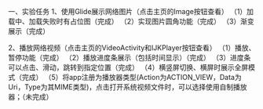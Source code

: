 一、实验任务
1、使用Glide展示网络图片（点击主页的Image按钮查看）
（1）加载中、加载失败时有占位图（完成）
（2）实现图片圆角功能（完成）
（3）渐变展示（完成）

2、播放网络视频（点击主页的VideoActivity和IJKPlayer按钮查看）
（1）播放、暂停功能（完成）
（2）播放进度条展示（包括时间显示）（完成）
（3）进度条可以点击、滑动，跳转到指定位置（完成）
（4）横竖屏切换、横屏时展示全屏模式（完成）
（5）将app注册为播放器类型(Action为ACTION_VIEW，Data为Uri，Type为其MIME类型)，点击打开系统视频文件时，可以选择使用自制播放器；（未完成）